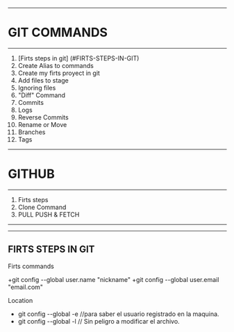 ***
# GIT COMMANDS
***

1. [Firts steps in git] (#FIRTS-STEPS-IN-GIT) 
2. Create Alias to commands
3. Create my firts proyect in git
4. Add files to stage
5. Ignoring files
6. "Diff" Command
7. Commits
8. Logs
9. Reverse Commits
10. Rename or Move
11. Branches
12. Tags

***
# GITHUB
***

1. Firts steps
2. Clone Command
3. PULL PUSH & FETCH

***
***

## FIRTS STEPS IN GIT

Firts commands 

+git config --global user.name "nickname"
+git config --global user.email "email.com"

Location

+ git config --global -e	//para saber el usuario registrado en la maquina.
+ git config --global -l // Sin peligro a modificar el archivo.

##


